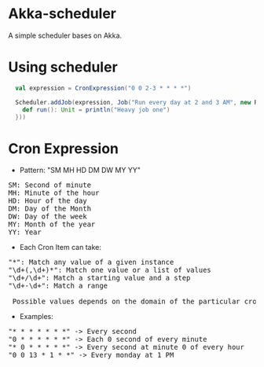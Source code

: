 # Akka-scheduler

A simple scheduler bases on Akka.

# Using scheduler

```scala
  val expression = CronExpression("0 0 2-3 * * * *")

  Scheduler.addJob(expression, Job("Run every day at 2 and 3 AM", new Runnable {
    def run(): Unit = println("Heavy job one")
  }))
```

# Cron Expression

* Pattern: "SM MH HD DM DW MY YY"
<pre>
SM: Second of minute
MH: Minute of the hour
HD: Hour of the day
DM: Day of the Month
DW: Day of the week
MY: Month of the year
YY: Year
</pre>

* Each Cron Item can take:
<pre>
"*": Match any value of a given instance
"\d+(,\d+)*": Match one value or a list of values
"\d+/\d+": Match a starting value and a step
"\d+-\d+": Match a range

 Possible values depends on the domain of the particular cron item (eg: to Seconds will be 0-59)
</pre>

* Examples:
<pre>
"* * * * * * *" -> Every second
"0 * * * * * *" -> Each 0 second of every minute
"* 0 * * * * *" -> Every second at minute 0 of every hour
"0 0 13 * 1 * *" -> Every monday at 1 PM
</pre>
